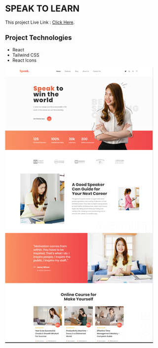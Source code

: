 # SPEAK TO LEARN

This project Live Link : [Click Here](https://github.com/facebook/create-react-app).

## Project Technologies

<ul>
<li>
React
</li>
<li>
Tailwind CSS
</li>
<li>
React Icons
</li>
</ul>

![](Preview.png)
